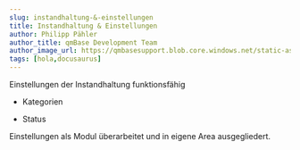 ```yaml
---
slug: instandhaltung-&-einstellungen
title: Instandhaltung & Einstellungen
author: Philipp Pähler
author_title: qmBase Development Team
author_image_url: https://qmbasesupport.blob.core.windows.net/static-assets/img/persons/paehler_round.png
tags: [hola,docusaurus]
---
```

Einstellungen der Instandhaltung funktionsfähig

*   Kategorien

*   Status

Einstellungen als Modul überarbeitet und in eigene Area ausgegliedert.